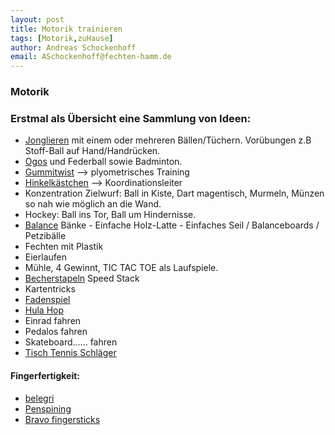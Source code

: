 ```yaml
---
layout: post
title: Motorik trainieren
tags: [Motorik,zuHause]
author: Andreas Schockenhoff 
email: ASchockenhoff@fechten-hamm.de
---
```

### Motorik 

### Erstmal als Übersicht eine Sammlung von Ideen:
* [Jonglieren](https://www.youtube.com/watch?v=03VNHsU2jZE) mit einem oder mehreren Bällen/Tüchern. Vorübungen z.B Stoff-Ball auf Hand/Handrücken.
* [Ogos](https://www.youtube.com/watch?v=6bucYd8HPbk) und Federball sowie Badminton.
* [Gummitwist](https://www.youtube.com/watch?v=xPpK3dkk9nk) --> plyometrisches Training 
* [Hinkelkästchen](https://www.youtube.com/watch?v=Vc9wQvLtcXc) --> Koordinationsleiter 
* Konzentration Zielwurf: Ball in Kiste, Dart magentisch, Murmeln, Münzen so nah wie möglich an die Wand.
* Hockey: Ball ins Tor, Ball um Hindernisse.
* [Balance](https://www.youtube.com/watch?v=btk2lrzdNW0) Bänke - Einfache Holz-Latte - Einfaches Seil / Balanceboards / Petzibälle 
* Fechten mit Plastik
* Eierlaufen
* Mühle, 4 Gewinnt, TIC TAC TOE als Laufspiele.
* [Becherstapeln](https://www.youtube.com/watch?v=F89vHYoM8XM) Speed Stack
* Kartentricks
* [Fadenspiel](https://www.youtube.com/watch?v=e4XVnGeJSYc)
* [Hula Hop](https://www.youtube.com/watch?v=s1iXJhsSz8k)
* Einrad fahren
* Pedalos fahren
* Skateboard...... fahren
* [Tisch Tennis Schläger](https://www.youtube.com/watch?v=cENRg5Aci-Y)
#### Fingerfertigkeit:
* [belegri](https://www.youtube.com/watch?v=-2DVEFePGgc)
* [Penspining](https://www.youtube.com/watch?v=wg-gIKKr8jY)
* [Bravo fingersticks](https://www.youtube.com/watch?v=Tedl1G731fE)
   